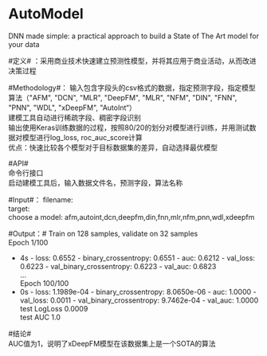 # AutoModel
DNN made simple: a practical approach to build a State of The Art model for your data

#定义#
：采用商业技术快速建立预测性模型，并将其应用于商业活动，从而改进决策过程

#Methodology#：
输入包含字段头的csv格式的数据，指定预测字段，指定模型算法（"AFM", "DCN", "MLR",  "DeepFM", "MLR", "NFM", "DIN", "FNN", "PNN", "WDL", "xDeepFM", "AutoInt“）  
建模工具自动进行稀疏字段、稠密字段识别  
输出使用Keras训练数据的过程，按照80/20的划分对模型进行训练，并用测试数据对模型进行log_loss, roc_auc_score计算  
优点：快速比较各个模型对于目标数据集的差异，自动选择最优模型  

#API#  
命令行接口   
启动建模工具后，输入数据文件名，预测字段，算法名称  

#Input#：
filename:  
target:  
choose a model: afm,autoint,dcn,deepfm,din,fnn,mlr,nfm,pnn,wdl,xdeepfm  

#Output：#
Train on 128 samples, validate on 32 samples  
Epoch 1/100  
- 4s - loss: 0.6552 - binary_crossentropy: 0.6551 - auc: 0.6212 - val_loss: 0.6223 - val_binary_crossentropy: 0.6223 - val_auc: 0.6823  
…  
Epoch 100/100  
 - 0s - loss: 1.1989e-04 - binary_crossentropy: 8.0650e-06 - auc: 1.0000 - val_loss: 0.0011 - val_binary_crossentropy: 9.7462e-04 - val_auc: 1.0000  
test LogLoss 0.0009  
test AUC 1.0  

#结论#  
AUC值为1，说明了xDeepFM模型在该数据集上是一个SOTA的算法

